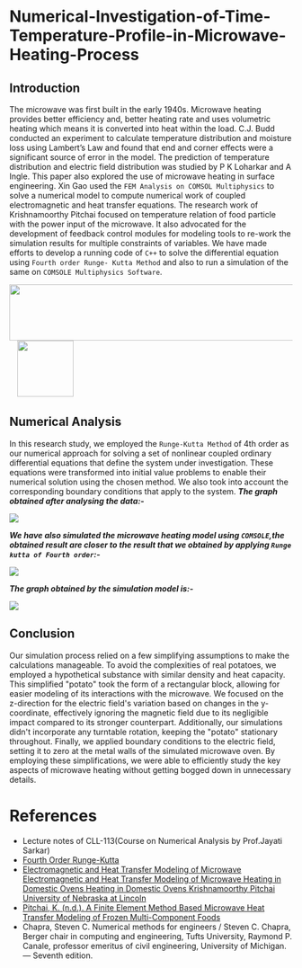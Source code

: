 # Numerical-Investigation-of-Time-Temperature-Profile-in-Microwave-Heating-Process

## Introduction
The microwave was first built in the early 1940s. Microwave heating provides better
efficiency and, better heating rate and uses volumetric heating which means it is
converted into heat within the load. C.J. Budd conducted an experiment to calculate
temperature distribution and moisture loss using Lambert’s Law and found that end and
corner effects were a significant source of error in the model. The prediction of
temperature distribution and electric field distribution was studied by P K Loharkar and A
Ingle. This paper also explored the use of microwave heating in surface engineering. Xin
Gao used the `FEM Analysis on COMSOL Multiphysics` to solve a numerical model to
compute numerical work of coupled electromagnetic and heat transfer equations.
The research work of Krishnamoorthy Pitchai focused on temperature relation of food
particle with the power input of the microwave. It also advocated for the development of
feedback control modules for modeling tools to re-work the simulation results for
multiple constraints of variables. We have made efforts to develop a running code of `C++`
to solve the differential equation using `Fourth order Runge- Kutta Method` and also to run
a simulation of the same on `COMSOLE Multiphysics Software`.

<img src="Numerical-Investigation-of-Time-Temperature-Profile-in-Microwave-Heating-Process/COMSOL/coms.png" width="650" height = "100"> <img style="padding-left: 10px"> <img src="/COMSOL/c++.png" width="100" height = "100">

## Numerical Analysis
In this research study, we employed the `Runge-Kutta Method` of 4th order as our numerical approach for solving a set of nonlinear coupled ordinary differential equations that define the system under investigation. These equations were transformed into initial value problems to enable their numerical solution using the chosen method. We also took into account the corresponding boundary conditions that apply to the system.
***The graph obtained after analysing the data:-***

![](/Numerical-Investigation-of-Time-Temperature-Profile-in-Microwave-Heating-Process/COMSOL/out1.png)

***We have also simulated the microwave heating model using `COMSOLE`,the obtained result are closer to the result that we obtained by applying `Runge kutta of Fourth order`:-***

![](/Numerical-Investigation-of-Time-Temperature-Profile-in-Microwave-Heating-Process/COMSOL/img_2.jpg)

***The graph obtained by the simulation model is:-***

![](/Numerical-Investigation-of-Time-Temperature-Profile-in-Microwave-Heating-ProcessCOMSOL/img_5.jpg)

## Conclusion
Our simulation process relied on a few simplifying assumptions to make the calculations manageable. To avoid the complexities of real potatoes, we employed a hypothetical substance with similar density and heat capacity. This simplified "potato" took the form of a rectangular block, allowing for easier modeling of its interactions with the microwave. We focused on the z-direction for the electric field's variation based on changes in the y-coordinate, effectively ignoring the magnetic field due to its negligible impact compared to its stronger counterpart. Additionally, our simulations didn't incorporate any turntable rotation, keeping the "potato" stationary throughout. Finally, we applied boundary conditions to the electric field, setting it to zero at the metal walls of the simulated microwave oven. By employing these simplifications, we were able to efficiently study the key aspects of microwave heating without getting bogged down in unnecessary details.

# References
+ Lecture notes of CLL-113(Course on Numerical Analysis by Prof.Jayati Sarkar)
+ [Fourth Order Runge-Kutta](https://lpsa.swarthmore.edu/NumInt/NumIntFourth.html)
+ [Electromagnetic and Heat Transfer Modeling of Microwave Electromagnetic and Heat
Transfer Modeling of Microwave Heating in Domestic Ovens Heating in Domestic Ovens
Krishnamoorthy Pitchai University of Nebraska at Lincoln](pkrishnamoorthy@huskers.unl.edu)
+ [Pitchai, K. (n.d.). A Finite Element Method Based Microwave Heat Transfer Modeling of
Frozen Multi-Component Foods](http://digitalcommons.unl.edu/foodscidisshttp://digitalcommons.unl.edu/foodscidiss/56)
+ Chapra, Steven C. Numerical methods for engineers / Steven C. Chapra, Berger chair in
computing and engineering, Tufts University, Raymond P. Canale, professor emeritus of civil
engineering, University of Michigan. — Seventh edition.




